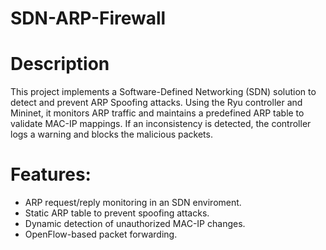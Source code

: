 # SDN-ARP-Firewall


# Description 
This project implements a Software-Defined Networking (SDN) solution to detect and prevent ARP Spoofing attacks. Using the Ryu controller and Mininet, it monitors ARP traffic and maintains a predefined ARP table to validate MAC-IP mappings. If an inconsistency is detected, the controller logs a warning and blocks the malicious packets.


# Features:

- ARP request/reply monitoring in an SDN enviroment.
- Static ARP table to prevent spoofing attacks.
- Dynamic detection of unauthorized MAC-IP changes.
- OpenFlow-based packet forwarding.


